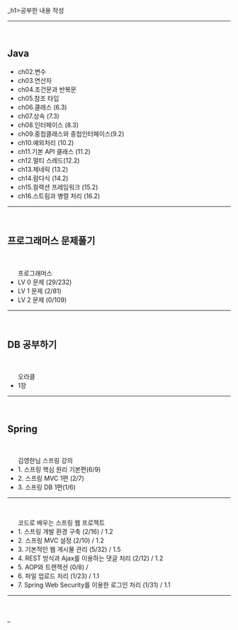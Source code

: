 _h1>공부한 내용 작성 </h1>
<hr>
<br>

<h2> Java </h2>
<ul>
 <li>ch02.변수</li>
 <li>ch03.연산자</li>
 <li>ch04.조건문과 반복문</li>
 <li>ch05.참조 타입</li>
 
 <li>ch06.클래스 (6.3)</li>
 <li>ch07.상속 (7.3)</li>
 <li>ch08.인터페이스 (8.3)</li>
 <li>ch09.중첩클래스와 중첩인터페이스(9.2)</li>
 <li>ch10.예외처리 (10.2)</li>
 <li>ch11.기본 API 클래스 (11.2) </li> 
 <li>ch12.멀티 스레드(12.2)</li>
 <li>ch13.제네릭 (13.2) </li>
 <li>ch14.람다식 (14.2) </li> 
 <li>ch15.컬렉션 프레임워크 (15.2) </li>
 <li>ch16.스트림과 병렬 처리 (16.2) </li>    
</ul>
<hr>
<br>

<h2> 프로그래머스 문제풀기 </h2><br>
<ul> 프로그래머스
 <li> LV 0 문제 (29/232) </li>
 <li> LV 1 문제 (2/81) </li>
 <li> LV 2 문제 (0/109) </li>
</ul>
<hr>
<br>

<h2> DB 공부하기 </h2><br>
<ul> 오라클
 <li> 1장 </li>
</ul>
<hr>
<br>


<h2> Spring </h2><br>
<ul> 김영한님 스프링 강의
 <li> 1. 스프링 핵심 원리 기본편(6/9)  </li> 
 <li> 2. 스프링 MVC 1편 (2/7) </li>
 <li> 3. 스프링 DB 1편(1/6) </li>
</ul>
<hr>
<br>
<ul> 코드로 배우는 스프링 웹 프로젝트 
 <li> 1. 스프링 개발 환경 구축 (2/16) / 1.2</li>
 <li> 2. 스프링 MVC 설정 (2/10) / 1.2</li>
 <li> 3. 기본적인 웹 게시물 관리 (5/32) / 1.5</li>
 <li> 4. REST 방식과 Ajax를 이용하는 댓글 처리 (2/12) / 1.2</li>
 <li> 5. AOP와 트랜잭션 (0/8) / </li>
 <li> 6. 파일 업로드 처리 (1/23) / 1.1</li>
 <li> 7. Spring Web Security를 이용한 로그인 처리 (1/31) / 1.1</li>
</ul>
<hr>
<br>













_
